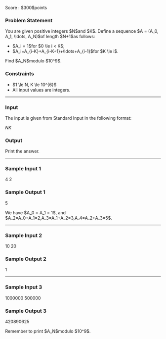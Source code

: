 
<div>

<span>

<span>

<p>
Score : $300$points
</p>

<div>

<section>

### **Problem Statement**

<p>
You are given positive integers $N$and $K$. Define a sequence $A = (A_0, A_1, \ldots, A_N)$of length $N+1$as follows:
</p>

<ul>

<li>
$A_i = 1$for $0 \le i < K$;
</li>

<li>
$A_i=A_{i-K}+A_{i-K+1}+\ldots+A_{i-1}$for $K \le i$.
</li>

</ul>

<p>
Find $A_N$modulo $10^9$.
</p>

</section>

</div>

<div>

<section>

### **Constraints**

<ul>

<li>
$1 \le N, K \le 10^{6}$
</li>

<li>
All input values are integers.
</li>

</ul>

</section>

</div>

---

<div>

<div>

<section>

### **Input**

<p>
The input is given from Standard Input in the following format:
</p>

<div>

$N$$K$
</div>

</section>

</div>

<div>

<section>

### **Output**

<p>
Print the answer.
</p>

</section>

</div>

</div>

---

<div>

<section>

### **Sample Input 1**

<div>

4 2

</div>

</section>

</div>

<div>

<section>

### **Sample Output 1**

<div>

5

</div>

<p>
We have $A_0 = A_1 = 1$, and $A_2=A_0+A_1=2,A_3=A_1+A_2=3,A_4=A_2+A_3=5$.
</p>

</section>

</div>

---

<div>

<section>

### **Sample Input 2**

<div>

10 20

</div>

</section>

</div>

<div>

<section>

### **Sample Output 2**

<div>

1

</div>

</section>

</div>

---

<div>

<section>

### **Sample Input 3**

<div>

1000000 500000

</div>

</section>

</div>

<div>

<section>

### **Sample Output 3**

<div>

420890625

</div>

<p>
Remember to print $A_N$modulo $10^9$.
</p>

</section>

</div>

</span>

</span>

</div>
